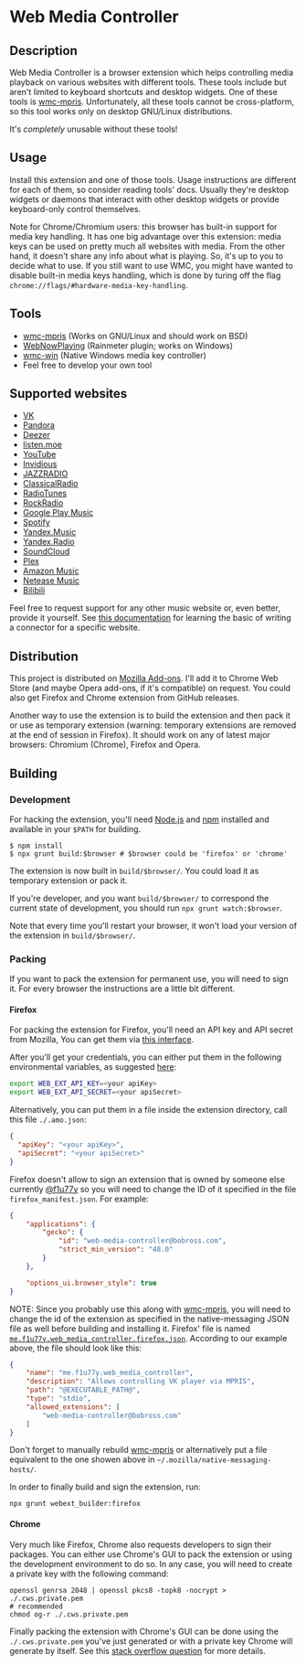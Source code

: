 # Web Media Controller

## Description

Web Media Controller is a browser extension which helps controlling media playback
on various websites with different tools. These tools include but aren't limited to
keyboard shortcuts and desktop widgets. One of these tools is
[wmc-mpris](https://github.com/f1u77y/wmc-mpris). Unfortunately, all these tools
cannot be cross-platform, so this tool works only on desktop GNU/Linux distributions.

It's *completely* unusable without these tools!

## Usage
Install this extension and one of those tools. Usage instructions are different for each
of them, so consider reading tools' docs. Usually they're desktop widgets or daemons that interact with
other desktop widgets or provide keyboard-only control themselves.

Note for Chrome/Chromium users: this browser has built-in support for media key handling.
It has one big advantage over this extension: media keys can be used on pretty much all websites
with media. From the other hand, it doesn't share any info about what is playing. So, it's up to
you to decide what to use. If you still want to use WMC, you might have wanted to disable built-in
media keys handling, which is done by turing off the flag `chrome://flags/#hardware-media-key-handling`.

## Tools
- [wmc-mpris](https://github.com/f1u77y/wmc-mpris) (Works on GNU/Linux and should work on BSD)
- [WebNowPlaying](https://github.com/tjhrulz/WebNowPlaying) (Rainmeter plugin; works on Windows)
- [wmc-win](https://github.com/brookst/wmc-win) (Native Windows media key controller)
- Feel free to develop your own tool

## Supported websites
- [VK](https://vk.com)
- [Pandora](https://www.pandora.com/)
- [Deezer](https://deezer.com)
- [listen.moe](https://listen.moe/)
- [YouTube](https://youtube.com)
- [Invidious](https://invidio.us)
- [JAZZRADIO](https://jazzradio.com)
- [ClassicalRadio](https://classicalradio.com)
- [RadioTunes](https://radiotunes.com)
- [RockRadio](https://www.rockradio.com)
- [Google Play Music](https://play.google.com/music)
- [Spotify](https://www.spotify.com/)
- [Yandex.Music](https://music.yandex.ru)
- [Yandex.Radio](https://radio.yandex.ru)
- [SoundCloud](https://soundcloud.com)
- [Plex](https://app.plex.tv/desktop)
- [Amazon Music](https://music.amazon.com)
- [Netease Music](https://music.163.com/)
- [Bilibili](https://www.bilibili.com/)

Feel free to request support for any other music website or, even better,
provide it yourself. See [this documentation](CONTRIBUTING.md) for learning the
basic of writing a connector for a specific website.

## Distribution

This project is distributed on [Mozilla Add-ons](https://addons.mozilla.org/en-US/firefox/addon/web-media-controller/).
I'll add it to Chrome Web Store (and maybe Opera add-ons, if it's compatible) on request.
You could also get Firefox and Chrome extension from GitHub releases.

Another way to use the extension is to build the extension and then pack it or
use as temporary extension (warning: temporary extensions are removed at the end of
session in Firefox). It should work on any of latest major browsers: Chromium (Chrome),
Firefox and Opera.

## Building

### Development

For hacking the extension, you'll need [Node.js](https://nodejs.org/) and [npm](http://npmjs.com/)
installed and available in your `$PATH` for building.

    $ npm install
    $ npx grunt build:$browser # $browser could be 'firefox' or 'chrome'

The extension is now built in `build/$browser/`. You could load it as temporary extension
or pack it.

If you're developer, and you want `build/$browser/` to correspond the current state of
development, you should run `npx grunt watch:$browser`.

Note that every time you'll restart your browser, it won't load your version of the extension in
`build/$browser/`.

### Packing

If you want to pack the extension for permanent use, you will need to sign it. For every browser
the instructions are a little bit different.

#### Firefox

For packing the extension for Firefox, you'll need an API key and API secret from Mozilla, You can
get them via [this interface](https://addons.mozilla.org/en-US/developers/addon/api/key/).

After you'll get your credentials, you can either put them in the following environmental variables,
as suggested [here](https://developer.mozilla.org/en-US/docs/Mozilla/Add-ons/WebExtensions/web-ext_command_reference#web-ext_sign):

```sh
export WEB_EXT_API_KEY=<your apiKey>
export WEB_EXT_API_SECRET=<your apiSecret>
```

Alternatively, you can put them in a file inside the extension directory, call this file `./.amo.json`:

```json
{
  "apiKey": "<your apiKey>",
  "apiSecret": "<your apiSecret>"
}
```

Firefox doesn't allow to sign an extension that is owned by someone else currently [@f1u77y](https://github.com/f1u77y)
so you will need to change the ID of it specified in the file `firefox_manifest.json`. For example:

```json
{
    "applications": {
        "gecko": {
            "id": "web-media-controller@bobross.com",
            "strict_min_version": "48.0"
        }
    },

    "options_ui.browser_style": true
}
```

NOTE: Since you probably use this along with [wmc-mpris](https://github.com/f1u77y/wmc-mpris), you will need to change
the id of the extension as specified in the native-messaging JSON file as well before building and installing it. Firefox'
file is named [`me.f1u77y.web_media_controller.firefox.json`](https://github.com/f1u77y/wmc-mpris/blob/master/me.f1u77y.web_media_controller.firefox.json).
According to our example above, the file should look like this:

```json
{
    "name": "me.f1u77y.web_media_controller",
    "description": "Allows controlling VK player via MPRIS",
    "path": "@EXECUTABLE_PATH@",
    "type": "stdio",
    "allowed_extensions": [
        "web-media-controller@bobross.com"
    ]
}
```

Don't forget to manually rebuild [wmc-mpris](https://github.com/f1u77y/wmc-mpris) or alternatively put a file equivalent
to the one showen above in `~/.mozilla/native-messaging-hosts/`.

In order to finally build and sign the extension, run:

```
npx grunt webext_builder:firefox
```

#### Chrome

Very much like Firefox, Chrome also requests developers to sign their packages. You can either use
Chrome's GUI to pack the extension or using the development environment to do so. In any case, you
will need to create a private key with the following command:

```
openssl genrsa 2048 | openssl pkcs8 -topk8 -nocrypt > ./.cws.private.pem
# recommended
chmod og-r ./.cws.private.pem
```

Finally packing the extension with Chrome's GUI can be done using the `./.cws.private.pem` you've just
generated or with a private key Chrome will generate by itself. See this [stack overflow question](https://stackoverflow.com/questions/37317779/making-a-unique-extension-id-and-key-for-chrome-extension)
for more details.
